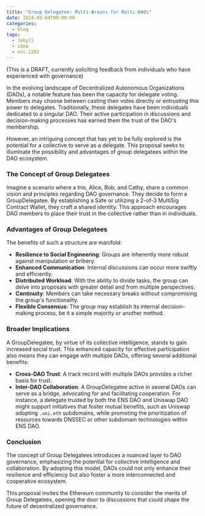 ```yaml
---
title: "Group Delegatee: Multi-Brains for Multi-DAOs"
date: 2024-03-04T00:00:00
categories:
  - blog
tags:
  - Jekyll
  - idea
  - erc-1202
---
```


(This is a DRAFT, currently soliciting feedback from individuals who have experienced with governance)

In the evolving landscape of Decentralized Autonomous Organizations (DAOs), a notable feature has been the capacity for delegate voting. Members may choose between casting their votes directly or entrusting this power to delegates. Traditionally, these delegates have been individuals dedicated to a singular DAO. Their active participation in discussions and decision-making processes has earned them the trust of the DAO's membership.

However, an intriguing concept that has yet to be fully explored is the potential for a collective to serve as a delegate. This proposal seeks to illuminate the possibility and advantages of group delegatees within the DAO ecosystem.

### The Concept of Group Delegatees

Imagine a scenario where a trio, Alice, Bob, and Cathy, share a common vision and principles regarding DAO governance. They decide to form a GroupDelegatee. By establishing a Safe or utilizing a 2-of-3 MultiSig Contract Wallet, they craft a shared identity. This approach encourages DAO members to place their trust in the collective rather than in individuals.

### Advantages of Group Delegatees

The benefits of such a structure are manifold:

- **Resilience to Social Engineering**: Groups are inherently more robust against manipulation or bribery.
- **Enhanced Communication**: Internal discussions can occur more swiftly and efficiently.
- **Distributed Workload**: With the ability to divide tasks, the group can delve into proposals with greater detail and from multiple perspectives.
- **Continuity**: Members can take necessary breaks without compromising the group's functionality.
- **Flexible Consensus**: The group may establish its internal decision-making process, be it a simple majority or another method.

### Broader Implications

A GroupDelegatee, by virtue of its collective intelligence, stands to gain increased social trust. This enhanced capacity for effective participation also means they can engage with multiple DAOs, offering several additional benefits:

- **Cross-DAO Trust**: A track record with multiple DAOs provides a richer basis for trust.
- **Inter-DAO Collaboration**: A GroupDelegatee active in several DAOs can serve as a bridge, advocating for and facilitating cooperation. For instance, a delegate trusted by both the ENS DAO and Uniswap DAO might support initiatives that foster mutual benefits, such as Uniswap adopting `.uni.eth` subdomains, while promoting the prioritization of resources towards DNSSEC or other subdomain technologies within ENS DAO.

### Conclusion

The concept of Group Delegatees introduces a nuanced layer to DAO governance, emphasizing the potential for collective intelligence and collaboration. By adopting this model, DAOs could not only enhance their resilience and efficiency but also foster a more interconnected and cooperative ecosystem.

This proposal invites the Ethereum community to consider the merits of Group Delegatees, opening the door to discussions that could shape the future of decentralized governance.
